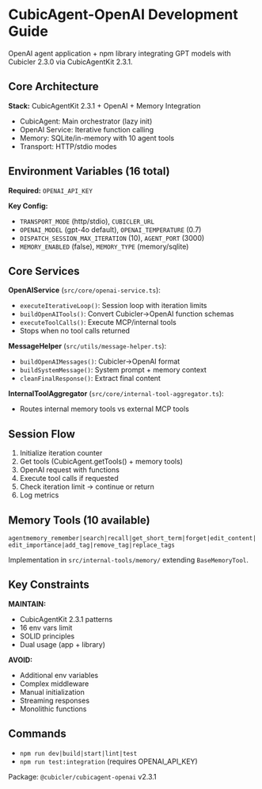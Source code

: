 # CubicAgent-OpenAI Development Guide

OpenAI agent application + npm library integrating GPT models with Cubicler 2.3.0 via CubicAgentKit 2.3.1.

## Core Architecture

**Stack:** CubicAgentKit 2.3.1 + OpenAI + Memory Integration

- CubicAgent: Main orchestrator (lazy init)
- OpenAI Service: Iterative function calling
- Memory: SQLite/in-memory with 10 agent tools
- Transport: HTTP/stdio modes

## Environment Variables (16 total)

**Required:** `OPENAI_API_KEY`

**Key Config:**

- `TRANSPORT_MODE` (http/stdio), `CUBICLER_URL`
- `OPENAI_MODEL` (gpt-4o default), `OPENAI_TEMPERATURE` (0.7)
- `DISPATCH_SESSION_MAX_ITERATION` (10), `AGENT_PORT` (3000)
- `MEMORY_ENABLED` (false), `MEMORY_TYPE` (memory/sqlite)

## Core Services

**OpenAIService** (`src/core/openai-service.ts`):

- `executeIterativeLoop()`: Session loop with iteration limits
- `buildOpenAITools()`: Convert Cubicler→OpenAI function schemas
- `executeToolCalls()`: Execute MCP/internal tools
- Stops when no tool calls returned

**MessageHelper** (`src/utils/message-helper.ts`):

- `buildOpenAIMessages()`: Cubicler→OpenAI format
- `buildSystemMessage()`: System prompt + memory context
- `cleanFinalResponse()`: Extract final content

**InternalToolAggregator** (`src/core/internal-tool-aggregator.ts`):

- Routes internal memory tools vs external MCP tools

## Session Flow

1. Initialize iteration counter
2. Get tools (CubicAgent.getTools() + memory tools)  
3. OpenAI request with functions
4. Execute tool calls if requested
5. Check iteration limit → continue or return
6. Log metrics

## Memory Tools (10 available)

`agentmemory_remember|search|recall|get_short_term|forget|edit_content|edit_importance|add_tag|remove_tag|replace_tags`

Implementation in `src/internal-tools/memory/` extending `BaseMemoryTool`.

## Key Constraints

**MAINTAIN:**

- CubicAgentKit 2.3.1 patterns
- 16 env vars limit
- SOLID principles
- Dual usage (app + library)

**AVOID:**

- Additional env variables
- Complex middleware
- Manual initialization
- Streaming responses
- Monolithic functions

## Commands

- `npm run dev|build|start|lint|test`
- `npm run test:integration` (requires OPENAI_API_KEY)

Package: `@cubicler/cubicagent-openai` v2.3.1
